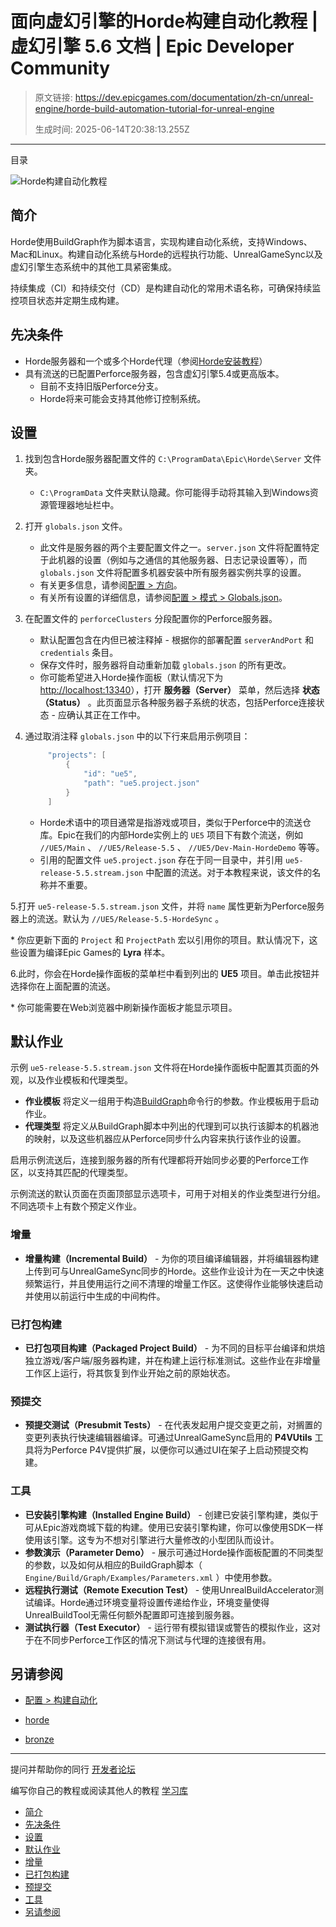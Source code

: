 # 面向虚幻引擎的Horde构建自动化教程 | 虚幻引擎 5.6 文档 | Epic Developer Community

> 原文链接: https://dev.epicgames.com/documentation/zh-cn/unreal-engine/horde-build-automation-tutorial-for-unreal-engine
> 
> 生成时间: 2025-06-14T20:38:13.255Z

---

目录

![Horde构建自动化教程](https://dev.epicgames.com/community/api/documentation/image/0f6d2d9a-df97-4a58-901b-3a90ca1aa14e?resizing_type=fill&width=1920&height=335)

## 简介

Horde使用BuildGraph作为脚本语言，实现构建自动化系统，支持Windows、Mac和Linux。构建自动化系统与Horde的远程执行功能、UnrealGameSync以及虚幻引擎生态系统中的其他工具紧密集成。

持续集成（CI）和持续交付（CD）是构建自动化的常用术语名称，可确保持续监控项目状态并定期生成构建。

## 先决条件

-   Horde服务器和一个或多个Horde代理（参阅[Horde安装教程](/documentation/zh-cn/unreal-engine/horde-installation-tutorial-for-unreal-engine)）
-   具有流送的已配置Perforce服务器，包含虚幻引擎5.4或更高版本。
    -   目前不支持旧版Perforce分支。
    -   Horde将来可能会支持其他修订控制系统。

## 设置

1.  找到包含Horde服务器配置文件的 `C:\ProgramData\Epic\Horde\Server` 文件夹。
    
    -   `C:\ProgramData` 文件夹默认隐藏。你可能得手动将其输入到Windows资源管理器地址栏中。
2.  打开 `globals.json` 文件。
    
    -   此文件是服务器的两个主要配置文件之一。`server.json` 文件将配置特定于此机器的设置（例如与之通信的其他服务器、日志记录设置等），而 `globals.json` 文件将配置多机器安装中所有服务器实例共享的设置。
    -   有关更多信息，请参阅[配置 > 方向](/documentation/zh-cn/unreal-engine/horde-orientation-for-unreal-engine)。
    -   有关所有设置的详细信息，请参阅[配置 > 模式 > Globals.json](/documentation/zh-cn/unreal-engine/horde-schema-for-unreal-engine#globals)。
3.  在配置文件的 `perforceClusters` 分段配置你的Perforce服务器。
    
    -   默认配置包含在内但已被注释掉 - 根据你的部署配置 `serverAndPort` 和 `credentials` 条目。
    -   保存文件时，服务器将自动重新加载 `globals.json` 的所有更改。
    -   你可能希望进入Horde操作面板（默认情况下为[http://localhost:13340](http://localhost:13340)），打开 **服务器（Server）** 菜单，然后选择 **状态（Status）** 。此页面显示各种服务器子系统的状态，包括Perforce连接状态 - 应确认其正在工作中。
4.  通过取消注释 `globals.json` 中的以下行来启用示例项目：
    
    ```cpp
         "projects": [
             {
                 "id": "ue5",
                 "path": "ue5.project.json"
             }
         ]
    ```
    
    -   Horde术语中的项目通常是指游戏或项目，类似于Perforce中的流送仓库。Epic在我们的内部Horde实例上的 `UE5` 项目下有数个流送，例如 `//UE5/Main` 、 `//UE5/Release-5.5` 、 `//UE5/Dev-Main-HordeDemo` 等等。
    -   引用的配置文件 `ue5.project.json` 存在于同一目录中，并引用 `ue5-release-5.5.stream.json` 中配置的流送。对于本教程来说，该文件的名称并不重要。

5.打开 `ue5-release-5.5.stream.json` 文件，并将 `name` 属性更新为Perforce服务器上的流送。默认为 `//UE5/Release-5.5-HordeSync` 。

\* 你应更新下面的 `Project` 和 `ProjectPath` 宏以引用你的项目。默认情况下，这些设置为编译Epic Games的 **Lyra** 样本。

6.此时，你会在Horde操作面板的菜单栏中看到列出的 **UE5** 项目。单击此按钮并选择你在上面配置的流送。

\* 你可能需要在Web浏览器中刷新操作面板才能显示项目。

## 默认作业

示例 `ue5-release-5.5.stream.json` 文件将在Horde操作面板中配置其页面的外观，以及作业模板和代理类型。

-   **作业模板** 将定义一组用于构造[BuildGraph](https://docs.unrealengine.com/zh-cn/buildgraph-for-unreal-engine/)命令行的参数。作业模板用于启动作业。
-   **代理类型** 将定义从BuildGraph脚本中列出的代理到可以执行该脚本的机器池的映射，以及这些机器应从Perforce同步什么内容来执行该作业的设置。

启用示例流送后，连接到服务器的所有代理都将开始同步必要的Perforce工作区，以支持其匹配的代理类型。

示例流送的默认页面在页面顶部显示选项卡，可用于对相关的作业类型进行分组。不同选项卡上有数个预定义作业。

### 增量

-   **增量构建（Incremental Build）** - 为你的项目编译编辑器，并将编辑器构建上传到可与UnrealGameSync同步的Horde。这些作业设计为在一天之中快速频繁运行，并且使用运行之间不清理的增量工作区。这使得作业能够快速启动并使用以前运行中生成的中间构件。

### 已打包构建

-   **已打包项目构建（Packaged Project Build）** - 为不同的目标平台编译和烘焙独立游戏/客户端/服务器构建，并在构建上运行标准测试。这些作业在非增量工作区上运行，将其恢复到作业开始之前的原始状态。

### 预提交

-   **预提交测试（Presubmit Tests）** - 在代表发起用户提交变更之前，对搁置的变更列表执行快速编辑器编译。可通过UnrealGameSync启用的 **P4VUtils** 工具将为Perforce P4V提供扩展，以便你可以通过UI在架子上启动预提交构建。

### 工具

-   **已安装引擎构建（Installed Engine Build）** - 创建已安装引擎构建，类似于可从Epic游戏商城下载的构建。使用已安装引擎构建，你可以像使用SDK一样使用该引擎。这专为不想对引擎进行大量修改的小型团队而设计。
-   **参数演示（Parameter Demo）** - 展示可通过Horde操作面板配置的不同类型的参数，以及如何从相应的BuildGraph脚本（ `Engine/Build/Graph/Examples/Parameters.xml` ）中使用参数。
-   **远程执行测试（Remote Execution Test）** - 使用UnrealBuildAccelerator测试编译。Horde通过环境变量将设置传递给作业，环境变量使得UnrealBuildTool无需任何额外配置即可连接到服务器。
-   **测试执行器（Test Executor）** - 运行带有模拟错误或警告的模拟作业，这对于在不同步Perforce工作区的情况下测试与代理的连接很有用。

## 另请参阅

-   [配置 > 构建自动化](/documentation/zh-cn/unreal-engine/horde-build-automation-for-unreal-engine)

-   [horde](https://dev.epicgames.com/community/search?query=horde)
-   [bronze](https://dev.epicgames.com/community/search?query=bronze)

* * *

提问并帮助你的同行 [开发者论坛](https://forums.unrealengine.com/categories?tag=unreal-engine)

编写你自己的教程或阅读其他人的教程 [学习库](https://dev.epicgames.com/community/unreal-engine/learning)

-   [简介](/documentation/zh-cn/unreal-engine/horde-build-automation-tutorial-for-unreal-engine#%E7%AE%80%E4%BB%8B)
-   [先决条件](/documentation/zh-cn/unreal-engine/horde-build-automation-tutorial-for-unreal-engine#%E5%85%88%E5%86%B3%E6%9D%A1%E4%BB%B6)
-   [设置](/documentation/zh-cn/unreal-engine/horde-build-automation-tutorial-for-unreal-engine#%E8%AE%BE%E7%BD%AE)
-   [默认作业](/documentation/zh-cn/unreal-engine/horde-build-automation-tutorial-for-unreal-engine#%E9%BB%98%E8%AE%A4%E4%BD%9C%E4%B8%9A)
-   [增量](/documentation/zh-cn/unreal-engine/horde-build-automation-tutorial-for-unreal-engine#%E5%A2%9E%E9%87%8F)
-   [已打包构建](/documentation/zh-cn/unreal-engine/horde-build-automation-tutorial-for-unreal-engine#%E5%B7%B2%E6%89%93%E5%8C%85%E6%9E%84%E5%BB%BA)
-   [预提交](/documentation/zh-cn/unreal-engine/horde-build-automation-tutorial-for-unreal-engine#%E9%A2%84%E6%8F%90%E4%BA%A4)
-   [工具](/documentation/zh-cn/unreal-engine/horde-build-automation-tutorial-for-unreal-engine#%E5%B7%A5%E5%85%B7)
-   [另请参阅](/documentation/zh-cn/unreal-engine/horde-build-automation-tutorial-for-unreal-engine#%E5%8F%A6%E8%AF%B7%E5%8F%82%E9%98%85)